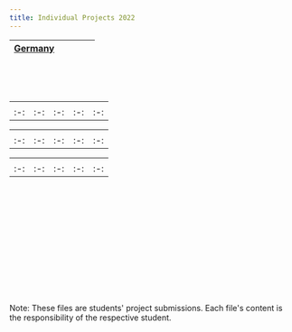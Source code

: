 ```yaml
---
title: Individual Projects 2022
---
```


| [Germany](/2022_covid_assignment/2019313.html)	|  	|  	|   |  |
|:-:	|:-:	|:-:	|:-:	|:-:	|

|  	|  |  	|  |  |
|:-:	|:-:	|:-:	|:-:	|:-:	|

| 	|  	|  	|   |  |
|:-:	|:-:	|:-:	|:-:	|:-:	|

|  	|  |  	|  |  |
|:-:	|:-:	|:-:	|:-:	|:-:	|

| 	|  	|  	|   |  |
|:-:	|:-:	|:-:	|:-:	|:-:	|

|  	|  |  	|  |  |
|:-:	|:-:	|:-:	|:-:	|:-:	|
| 	|  	|  	|   |  |
|:-:	|:-:	|:-:	|:-:	|:-:	|

|  	|  |  	|  |  |
|:-:	|:-:	|:-:	|:-:	|:-:	|
| 	|  	|  	|   |  |
|:-:	|:-:	|:-:	|:-:	|:-:	|

|  	|  |  	|  |  |
|:-:	|:-:	|:-:	|:-:	|:-:	|
| 	|  	|  	|   |  |
|:-:	|:-:	|:-:	|:-:	|:-:	|

|  	|  |  	|  |  |
|:-:	|:-:	|:-:	|:-:	|:-:	|

| 	|  	|  	|   |  |
|:-:	|:-:	|:-:	|:-:	|:-:	|

|  	|  |  	|  |  |
|:-:	|:-:	|:-:	|:-:	|:-:	|

| 	|  	|  	|   |  |
|:-:	|:-:	|:-:	|:-:	|:-:	|

|  	|  |  	|  |  |
|:-:	|:-:	|:-:	|:-:	|:-:	|

| 	|  	|  	|   |  |
|:-:	|:-:	|:-:	|:-:	|:-:	|

|  	|  |  	|  |  |
|:-:	|:-:	|:-:	|:-:	|:-:	|

| 	|  	|  	|   |  |
|:-:	|:-:	|:-:	|:-:	|:-:	|

|  	|  |  	|  |  |
|:-:	|:-:	|:-:	|:-:	|:-:	|

| 	|  	|  	|   |  |
|:-:	|:-:	|:-:	|:-:	|:-:	|

|  	|  |  	|  |  |
|:-:	|:-:	|:-:	|:-:	|:-:	|

| 	|  	|  	|   |  |
|:-:	|:-:	|:-:	|:-:	|:-:	|

|  	|  |  	|  |  |
|:-:	|:-:	|:-:	|:-:	|:-:	|



Note: These files are students' project submissions. Each file's content is the responsibility of the respective student. 

